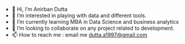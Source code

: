 - 👋 Hi, I’m Anirban Dutta
- 👀 I’m interested in playing with data and different tools.
- 🌱 I’m currently learning MBA in Data Science and business analytics
- 💞️ I’m looking to collaborate on any project related to development.
- 📫 How to reach me : email me dutta.a1997@gmail.com

<!---
dutanirb/dutanirb is a ✨ special ✨ repository because its `README.md` (this file) appears on your GitHub profile.
You can click the Preview link to take a look at your changes.
--->
